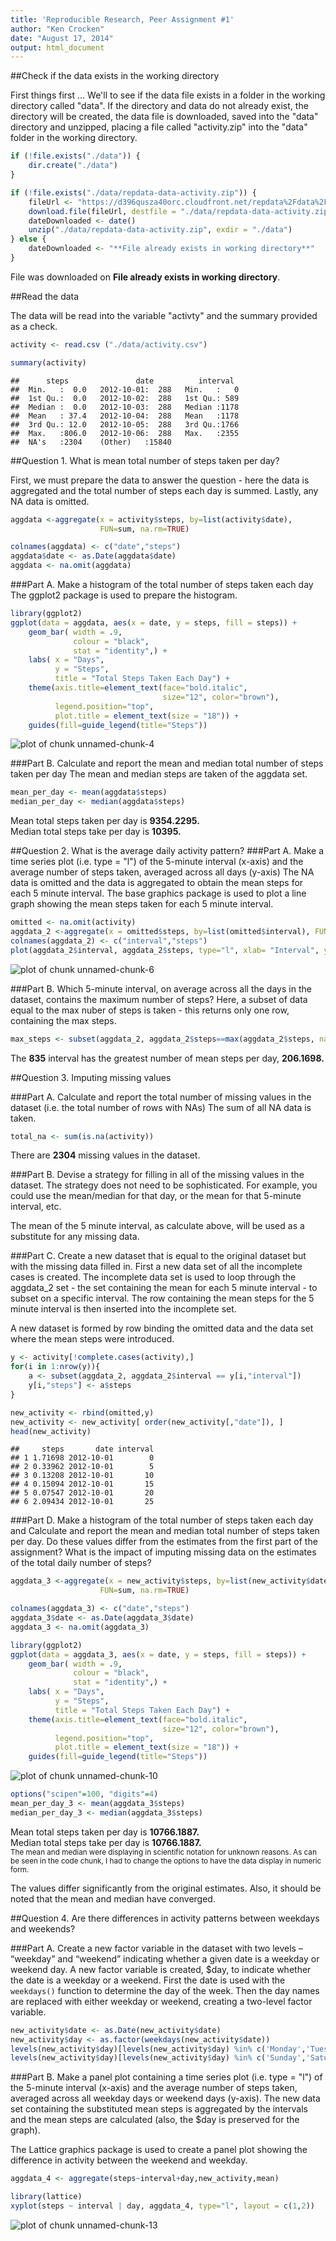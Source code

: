 ```yaml
---
title: 'Reproducible Research, Peer Assignment #1'
author: "Ken Crocken"
date: "August 17, 2014"
output: html_document
---
```


##Check if the data exists in the working directory

First things first ... We'll to see if the data file exists in a folder in the working directory called "data".  If the directory and data do not already exist, the directory will be created, the data file is downloaded, saved into the "data" directory and unzipped, placing a file called "activity.zip" into the "data" folder in the working directory.



```r
if (!file.exists("./data")) {
    dir.create("./data")
}

if (!file.exists("./data/repdata-data-activity.zip")) {
    fileUrl <- "https://d396qusza40orc.cloudfront.net/repdata%2Fdata%2Factivity.zip"
    download.file(fileUrl, destfile = "./data/repdata-data-activity.zip", method = "curl")
    dateDownloaded <- date()
    unzip("./data/repdata-data-activity.zip", exdir = "./data")
} else {
    dateDownloaded <- "**File already exists in working directory**"
}
```

File was downloaded on **File already exists in working directory**.

##Read the data

The data will be read into the variable "activty" and the summary provided as a check.



```r
activity <- read.csv ("./data/activity.csv")

summary(activity)
```

```
##      steps               date          interval   
##  Min.   :  0.0   2012-10-01:  288   Min.   :   0  
##  1st Qu.:  0.0   2012-10-02:  288   1st Qu.: 589  
##  Median :  0.0   2012-10-03:  288   Median :1178  
##  Mean   : 37.4   2012-10-04:  288   Mean   :1178  
##  3rd Qu.: 12.0   2012-10-05:  288   3rd Qu.:1766  
##  Max.   :806.0   2012-10-06:  288   Max.   :2355  
##  NA's   :2304    (Other)   :15840
```

##Question 1. What is mean total number of steps taken per day?

First, we must prepare the data to answer the question - here the data is aggregated and the total number of steps each day is summed.  Lastly, any NA data is omitted.  

```r
aggdata <-aggregate(x = activity$steps, by=list(activity$date), 
                    FUN=sum, na.rm=TRUE)

colnames(aggdata) <- c("date","steps")
aggdata$date <- as.Date(aggdata$date)
aggdata <- na.omit(aggdata)
```

###Part A. Make a histogram of the total number of steps taken each day
The ggplot2 package is used to prepare the histogram.

```r
library(ggplot2)
ggplot(data = aggdata, aes(x = date, y = steps, fill = steps)) + 
    geom_bar( width = .9,
              colour = "black", 
              stat = "identity",) +
    labs( x = "Days",
          y = "Steps",
          title = "Total Steps Taken Each Day") +
    theme(axis.title=element_text(face="bold.italic", 
                                  size="12", color="brown"), 
          legend.position="top",
          plot.title = element_text(size = "18")) +
    guides(fill=guide_legend(title="Steps"))
```

![plot of chunk unnamed-chunk-4](figure/unnamed-chunk-4.png) 

###Part B. Calculate and report the mean and median total number of steps taken per day
The mean and median steps are taken of the aggdata set.

```r
mean_per_day <- mean(aggdata$steps)
median_per_day <- median(aggdata$steps)
```

Mean total steps taken per day is **9354.2295.**  
Median total steps take per day is **10395.**

##Question 2. What is the average daily activity pattern?
###Part A. Make a time series plot (i.e. type = "l") of the 5-minute interval (x-axis) and the average number of steps taken, averaged across all days (y-axis)
The NA data is omitted and the data is aggregated to obtain the mean steps for each 5 minute interval.  The base graphics package is used to plot a line graph showing the mean steps taken for each 5 minute interval.

```r
omitted <- na.omit(activity)
aggdata_2 <-aggregate(x = omitted$steps, by=list(omitted$interval), FUN=mean)
colnames(aggdata_2) <- c("interval","steps")
plot(aggdata_2$interval, aggdata_2$steps, type="l", xlab= "Interval", ylab= "Steps", col="green" , lwd=2)
```

![plot of chunk unnamed-chunk-6](figure/unnamed-chunk-6.png) 

###Part B. Which 5-minute interval, on average across all the days in the dataset, contains the maximum number of steps?
Here, a subset of data equal to the max nuber of steps is taken - this returns only one row, containing the max steps.  

```r
max_steps <- subset(aggdata_2, aggdata_2$steps==max(aggdata_2$steps, na.rm = TRUE))
```

The **835** interval has the greatest number of mean steps per day, **206.1698.**

##Question 3. Imputing missing values

###Part A. Calculate and report the total number of missing values in the dataset (i.e. the total number of rows with NAs)
The sum of all NA data is taken.

```r
total_na <- sum(is.na(activity))
```

There are **2304** missing values in the dataset.

###Part B. Devise a strategy for filling in all of the missing values in the dataset. The strategy does not need to be sophisticated. For example, you could use the mean/median for that day, or the mean for that 5-minute interval, etc.

The mean of the 5 minute interval, as calculate above, will be used as a substitute for any missing data.

###Part C. Create a new dataset that is equal to the original dataset but with the missing data filled in.
First a new data set of all the incomplete cases is created.  The incomplete data set is used to loop through the aggdata_2 set - the set containing the mean for each 5 minute interval - to subset on a specific interval.  The row containing the mean steps for the 5 minute interval is then inserted into the incomplete set.

A new dataset is formed by row binding the omitted data and the data set where the mean steps were introduced.


```r
y <- activity[!complete.cases(activity),]
for(i in 1:nrow(y)){
    a <- subset(aggdata_2, aggdata_2$interval == y[i,"interval"])
    y[i,"steps"] <- a$steps  
}

new_activity <- rbind(omitted,y)
new_activity <- new_activity[ order(new_activity[,"date"]), ]  
head(new_activity)
```

```
##     steps       date interval
## 1 1.71698 2012-10-01        0
## 2 0.33962 2012-10-01        5
## 3 0.13208 2012-10-01       10
## 4 0.15094 2012-10-01       15
## 5 0.07547 2012-10-01       20
## 6 2.09434 2012-10-01       25
```

###Part D. Make a histogram of the total number of steps taken each day and Calculate and report the mean and median total number of steps taken per day. Do these values differ from the estimates from the first part of the assignment? What is the impact of imputing missing data on the estimates of the total daily number of steps?


```r
aggdata_3 <-aggregate(x = new_activity$steps, by=list(new_activity$date), 
                    FUN=sum, na.rm=TRUE)

colnames(aggdata_3) <- c("date","steps")
aggdata_3$date <- as.Date(aggdata_3$date)
aggdata_3 <- na.omit(aggdata_3)

library(ggplot2)
ggplot(data = aggdata_3, aes(x = date, y = steps, fill = steps)) + 
    geom_bar( width = .9,
              colour = "black", 
              stat = "identity",) +
    labs( x = "Days",
          y = "Steps",
          title = "Total Steps Taken Each Day") +
    theme(axis.title=element_text(face="bold.italic", 
                                  size="12", color="brown"), 
          legend.position="top",
          plot.title = element_text(size = "18")) +
    guides(fill=guide_legend(title="Steps"))
```

![plot of chunk unnamed-chunk-10](figure/unnamed-chunk-10.png) 


```r
options("scipen"=100, "digits"=4)
mean_per_day_3 <- mean(aggdata_3$steps)
median_per_day_3 <- median(aggdata_3$steps)
```

Mean total steps taken per day is **10766.1887.**  
Median total steps take per day is **10766.1887.**  
<sup>The mean and median were displaying in scientific notation for unknown reasons.  As can be seen in the code chunk, I had to change the options to have the data display in numeric form.<sup>

The values differ significantly from the original estimates.  Also, it should be noted that the mean and median have converged.  

##Question 4. Are there differences in activity patterns between weekdays and weekends?

###Part A. Create a new factor variable in the dataset with two levels – “weekday” and “weekend” indicating whether a given date is a weekday or weekend day.
A new factor variable is created, $day, to indicate whether the date is a weekday or a weekend.  First the date is used with the `weekdays()` function to determine the day of the week.  Then the day names are replaced with either weekday or weekend, creating a two-level factor variable.


```r
new_activity$date <- as.Date(new_activity$date)
new_activity$day <- as.factor(weekdays(new_activity$date))
levels(new_activity$day)[levels(new_activity$day) %in% c('Monday','Tuesday','Wednesday','Thursday','Friday')] <- "weekday"
levels(new_activity$day)[levels(new_activity$day) %in% c('Sunday','Saturday')] <- "weekend"
```

###Part B. Make a panel plot containing a time series plot (i.e. type = "l") of the 5-minute interval (x-axis) and the average number of steps taken, averaged across all weekday days or weekend days (y-axis).
The new data set containing the substituted mean steps is aggregated by the intervals and the mean steps are calculated (also, the $day is preserved for the graph).  

The Lattice graphics package is used to create a panel plot showing the difference in activity between the weekend and weekday.

```r
aggdata_4 <- aggregate(steps~interval+day,new_activity,mean)

library(lattice)
xyplot(steps ~ interval | day, aggdata_4, type="l", layout = c(1,2))
```

![plot of chunk unnamed-chunk-13](figure/unnamed-chunk-13.png) 
